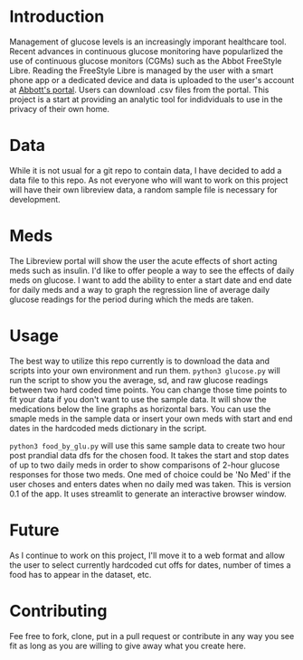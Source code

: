 # Introduction
Management of glucose levels is an increasingly imporant healthcare tool. Recent advances in continuous glucose monitoring have popularlized the use of continuous glucose monitors (CGMs) such as the Abbot FreeStyle Libre. Reading the FreeStyle Libre is managed by the user with a smart phone app or a dedicated device and data is uploaded to the user's account at [Abbott's portal](https://www.libreview.com). Users can download .csv files from the portal. This project is a start at providing an analytic tool for indidviduals to use in the privacy of their own home.

# Data
While it is not usual for a git repo to contain data, I have decided to add a data file to this repo. As not everyone who will want to work on this project will have their own libreview data, a random sample file is necessary for development.

# Meds
The Libreview portal will show the user the acute effects of short acting meds such as insulin. I'd like to offer people a way to see the effects of daily meds on glucose. I want to add the ability to enter a start date and end date for daily meds and a way to graph the regression line of average daily glucose readings for the period during which the meds are taken.

# Usage
The best way to utilize this repo currently is to download the data and scripts into your own environment and run them. `python3 glucose.py` will run the script to show you the average, sd, and raw glucose readings between two hard coded time points. You can change those time points to fit your data if you don't want to use the sample data. It will show the medications below the line graphs as horizontal bars. You can use the smaple meds in the sample data or insert your own meds with start and end dates in the hardcoded meds dictionary in the script.

`python3 food_by_glu.py` will use this same sample data to create two hour post prandial data dfs for the chosen food. It takes the start and stop dates of up to two daily meds in order to show comparisons of 2-hour glucose responses for those two meds. One med of choice could be 'No Med' if the user choses and enters dates when no daily med was taken. This is version 0.1 of the app. It uses streamlit to generate an interactive browser window.

# Future
As I continue to work on this project, I'll move it to a web format and allow the user to select currently hardcoded cut offs for dates, number of times a food has to appear in the dataset, etc. 

# Contributing
Fee free to fork, clone, put in a pull request or contribute in any way you see fit as long as you are willing to give away what you create here.
